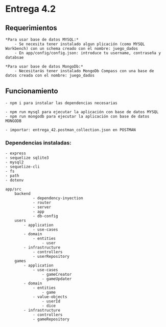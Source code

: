 # Entrega 4.2

## Requerimientos

    *Para usar base de datos MYSQL:*
        - Se necesita tener instalado algun plicación (como MYSQL Workbench) con un schema creado con el nombre: juego_dados
        - En app/config/config.json: introduce tu username, contraseña y databsae

    *Para usar base de datos MongoDb:*
        - Necesitarás tener instalado MongoDb Compass con una base de datos creada con el nombre: juego_dados

## Funcionamiento
    - npm i para instalar las dependencias necesarias

    - npm run mysql para ejecutar la aplicación con base de datos MYSQL
    - npm run mongodb para ejecutar la aplicación con base de datos MONGODB

    - importar: entrega_42.postman_collection.json en POSTMAN

### Dependencias instaladas:
    - express
    - sequelize sqlite3
    - mysql2
    - sequelize-cli
    - fs
    - path
    - dotenv



```
app/src
    backend
            - dependency-inyection
            - router
            - server
            - app
            - db-config
    users
        - application
            - use-cases
        - domain
            - entities
                - user
        - infrastructure
            - controllers
            - userRepository
    games
        - application
            - use-cases
                - gameCreator
                - gameUpdater
        - domain
            - entities
                - game
            - value-objects
                - userId
                - dice
        - infrastructure
            - controllers
            - gameRepository
```
